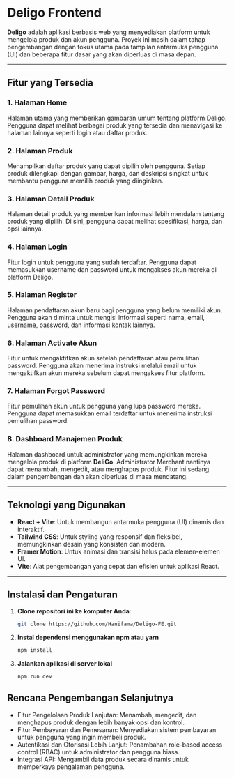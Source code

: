 # Deligo Frontend

**Deligo** adalah aplikasi berbasis web yang menyediakan platform untuk mengelola produk dan akun pengguna. Proyek ini masih dalam tahap pengembangan dengan fokus utama pada tampilan antarmuka pengguna (UI) dan beberapa fitur dasar yang akan diperluas di masa depan.

---

## Fitur yang Tersedia

### 1. **Halaman Home**
   Halaman utama yang memberikan gambaran umum tentang platform Deligo. Pengguna dapat melihat berbagai produk yang tersedia dan menavigasi ke halaman lainnya seperti login atau daftar produk.

### 2. **Halaman Produk**
   Menampilkan daftar produk yang dapat dipilih oleh pengguna. Setiap produk dilengkapi dengan gambar, harga, dan deskripsi singkat untuk membantu pengguna memilih produk yang diinginkan.

### 3. **Halaman Detail Produk**
   Halaman detail produk yang memberikan informasi lebih mendalam tentang produk yang dipilih. Di sini, pengguna dapat melihat spesifikasi, harga, dan opsi lainnya.

### 4. **Halaman Login**
   Fitur login untuk pengguna yang sudah terdaftar. Pengguna dapat memasukkan username dan password untuk mengakses akun mereka di platform Deligo.

### 5. **Halaman Register**
   Halaman pendaftaran akun baru bagi pengguna yang belum memiliki akun. Pengguna akan diminta untuk mengisi informasi seperti nama, email, username, password, dan informasi kontak lainnya.

### 6. **Halaman Activate Akun**
   Fitur untuk mengaktifkan akun setelah pendaftaran atau pemulihan password. Pengguna akan menerima instruksi melalui email untuk mengaktifkan akun mereka sebelum dapat mengakses fitur platform.

### 7. **Halaman Forgot Password**
   Fitur pemulihan akun untuk pengguna yang lupa password mereka. Pengguna dapat memasukkan email terdaftar untuk menerima instruksi pemulihan password.

### 8. **Dashboard Manajemen Produk**
   Halaman dashboard untuk administrator yang memungkinkan mereka mengelola produk di platform **DeliGo**. Administrator Merchant nantinya dapat menambah, mengedit, atau menghapus produk. Fitur ini sedang dalam pengembangan dan akan diperluas di masa mendatang.

---

## Teknologi yang Digunakan

- **React + Vite**: Untuk membangun antarmuka pengguna (UI) dinamis dan interaktif.
- **Tailwind CSS**: Untuk styling yang responsif dan fleksibel, memungkinkan desain yang konsisten dan modern.
- **Framer Motion**: Untuk animasi dan transisi halus pada elemen-elemen UI.
- **Vite**: Alat pengembangan yang cepat dan efisien untuk aplikasi React.

---

## Instalasi dan Pengaturan

1. **Clone repositori ini ke komputer Anda**:
   ```bash
   git clone https://github.com/Hanifama/Deligo-FE.git

2. **Instal dependensi menggunakan npm atau yarn**
   ```bash
   npm install

3. **Jalankan aplikasi di server lokal**
   ```bash
   npm run dev

## Rencana Pengembangan Selanjutnya
- Fitur Pengelolaan Produk Lanjutan: Menambah, mengedit, dan menghapus produk dengan lebih banyak opsi dan kontrol.
- Fitur Pembayaran dan Pemesanan: Menyediakan sistem pembayaran untuk pengguna yang ingin membeli produk.
- Autentikasi dan Otorisasi Lebih Lanjut: Penambahan role-based access control (RBAC) untuk administrator dan pengguna biasa.
- Integrasi API: Mengambil data produk secara dinamis untuk memperkaya pengalaman pengguna.